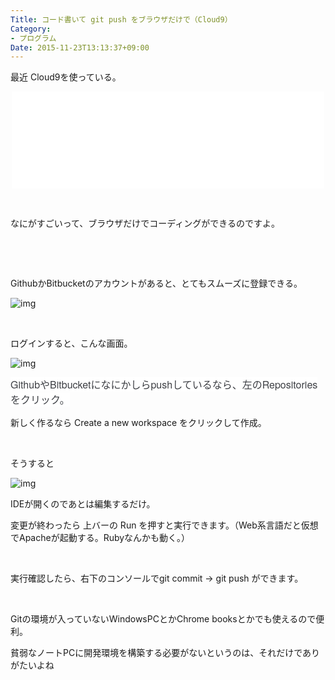 ```yaml
---
Title: コード書いて git push をブラウザだけで（Cloud9）
Category:
- プログラム
Date: 2015-11-23T13:13:37+09:00
---
```



最近 Cloud9を使っている。

<iframe class="embed-card embed-webcard" style="display: block; width: 100%; height: 155px; max-width: 500px; margin: auto;" title="Cloud9 - Your development environment, in the cloud" src="//hatenablog-parts.com/embed?url=https%3A%2F%2Fc9.io%2F" frameborder="0" scrolling="no"></iframe>

 

なにがすごいって、ブラウザだけでコーディングができるのですよ。

 

 

GithubかBitbucketのアカウントがあると、とてもスムーズに登録できる。

![img](https://cdn-ak.f.st-hatena.com/images/fotolife/a/alfe1025/20151123/20151123125845.png)

 

ログインすると、こんな画面。

![img](https://cdn-ak.f.st-hatena.com/images/fotolife/a/alfe1025/20151123/20151123130133.png)

<span style="color: #3d3f44; font-family: 'Helvetica Neue', Helvetica, Arial, 'ヒラギノ角ゴ Pro W3', 'Hiragino Kaku Gothic Pro', メイリオ, Meiryo, 'ＭＳ Ｐゴシック', 'MS PGothic', sans-serif; font-size: 16px; font-style: normal; font-variant: normal; font-weight: normal; letter-spacing: normal; line-height: 24px; orphans: auto; text-align: start; text-indent: 0px; text-transform: none; white-space: normal; widows: 1; word-spacing: 0px; -webkit-text-stroke-width: 0px; display: inline !important; float: none; background-color: #ffffff;">Githubや</span><span style="color: #3d3f44; font-family: 'Helvetica Neue', Helvetica, Arial, 'ヒラギノ角ゴ Pro W3', 'Hiragino Kaku Gothic Pro', メイリオ, Meiryo, 'ＭＳ Ｐゴシック', 'MS PGothic', sans-serif; font-size: 16px; font-style: normal; font-variant: normal; font-weight: normal; letter-spacing: normal; line-height: 24px; orphans: auto; text-align: start; text-indent: 0px; text-transform: none; white-space: normal; widows: 1; word-spacing: 0px; -webkit-text-stroke-width: 0px; display: inline !important; float: none; background-color: #ffffff;">Bitbucketになにかしらpushしているなら、左のRepositoriesをクリック。</span>

新しく作るなら Create a new workspace をクリックして作成。

 

そうすると

![img](https://cdn-ak.f.st-hatena.com/images/fotolife/a/alfe1025/20151123/20151123130726.png)

IDEが開くのであとは編集するだけ。

変更が終わったら 上バーの Run を押すと実行できます。（Web系言語だと仮想でApacheが起動する。Rubyなんかも動く。）

 

実行確認したら、右下のコンソールでgit commit -&gt; git push ができます。

 

Gitの環境が入っていないWindowsPCとかChrome booksとかでも使えるので便利。

貧弱なノートPCに開発環境を構築する必要がないというのは、それだけでありがたいよね
